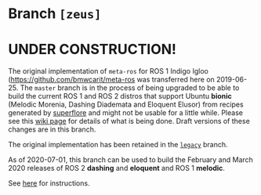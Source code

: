# Branch `[zeus]`

# UNDER CONSTRUCTION!

The original implementation of `meta-ros` for ROS 1 Indigo Igloo
(<https://github.com/bmwcarit/meta-ros> was transferred here on 2019-06-25. The
`master` branch is in the process of being upgraded to be able to build the
current ROS 1 and ROS 2 distros that support Ubuntu **bionic** (Melodic Morenia,
Dashing Diademata and Eloquent Elusor) from recipes generated by
[superflore](https://github.com/ros-infrastructure/superflore/) and might not be
usable for a little while. Please see this
[wiki page](https://github.com/ros/meta-ros/wiki/Superflore-OE-Recipe-Generation-Scheme)
for details of what is being done. Draft versions of these changes are in this
branch.

The original implementation has been retained in the
[`legacy`](https://github.com/ros/meta-ros/tree/legacy) branch.

As of 2020-07-01, this branch can be used to build the February and March 2020
releases of ROS 2 **dashing** and **eloquent** and ROS 1 **melodic**.

See [here](https://github.com/ros/meta-ros/wiki/OpenEmbedded-Build-Instructions)
for instructions.
